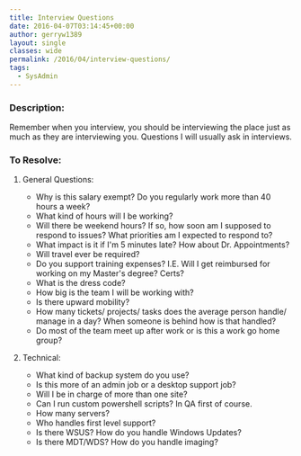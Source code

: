 ```yaml
---
title: Interview Questions
date: 2016-04-07T03:14:45+00:00
author: gerryw1389
layout: single
classes: wide
permalink: /2016/04/interview-questions/
tags:
  - SysAdmin
---
```

<!--more-->

### Description:

Remember when you interview, you should be interviewing the place just as much as they are interviewing you. Questions I will usually ask in interviews.

### To Resolve:

1. General Questions:  
   - Why is this salary exempt? Do you regularly work more than 40 hours a week?  
   - What kind of hours will I be working?  
   - Will there be weekend hours? If so, how soon am I supposed to respond to issues? What priorities am I expected to respond to?  
   - What impact is it if I'm 5 minutes late? How about Dr. Appointments?  
   - Will travel ever be required?  
   - Do you support training expenses? I.E. Will I get reimbursed for working on my Master's degree? Certs?  
   - What is the dress code?  
   - How big is the team I will be working with?  
   - Is there upward mobility?  
   - How many tickets/ projects/ tasks does the average person handle/ manage in a day? When someone is behind how is that handled?  
   - Do most of the team meet up after work or is this a work go home group?

2. Technical:  
   - What kind of backup system do you use?  
   - Is this more of an admin job or a desktop support job?  
   - Will I be in charge of more than one site?  
   - Can I run custom powershell scripts? In QA first of course.  
   - How many servers?  
   - Who handles first level support?  
   - Is there WSUS? How do you handle Windows Updates?  
   - Is there MDT/WDS? How do you handle imaging?

